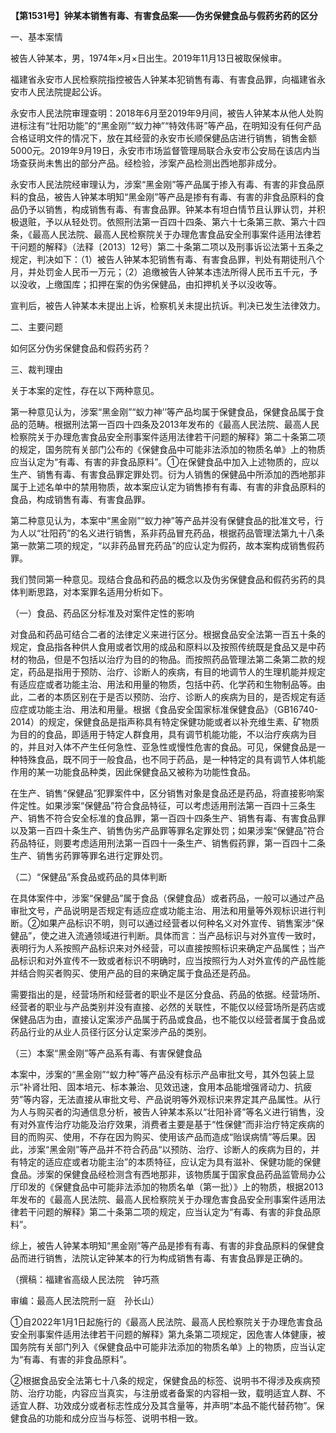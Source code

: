 **【第1531号】钟某本销售有毒、有害食品案——伪劣保健食品与假药劣药的区分**

一、基本案情

被告人钟某本，男，1974年×月×日出生。2019年11月13日被取保候审。

福建省永安市人民检察院指控被告人钟某本犯销售有毒、有害食品罪，向福建省永安市人民法院提起公诉。

永安市人民法院审理查明：2018年6月至2019年9月间，被告人钟某本从他人处购进标注有“壮阳功能”的“黑金刚”“蚁力神”“特效伟哥”等产品，在明知没有任何产品合格证明文件的情况下，放在其经营的永安市长顺保健品店进行销售，销售金额5000元。2019年9月19日，永安市市场监督管理局联合永安市公安局在该店内当场查获尚未售出的部分产品。经检验，涉案产品检测出西地那非成分。

永安市人民法院经审理认为，涉案“黑金刚”等产品属于掺入有毒、有害的非食品原料的食品，被告人钟某本明知“黑金刚”等产品是掺有有毒、有害的非食品原料的食品仍予以销售，构成销售有毒、有害食品罪。钟某本有坦白情节且认罪认罚，并积极退赃，予以从轻处罚。依照刑法第一百四十四条、第六十七条第三款、第六十四条，《最高人民法院、最高人民检察院关于办理危害食品安全刑事案件适用法律若干问题的解释》（法释〔2013〕12号）第二十条第二项以及刑事诉讼法第十五条之规定，判决如下：（1）被告人钟某本犯销售有毒、有害食品罪，判处有期徒刑八个月，并处罚金人民币一万元；（2）追缴被告人钟某本违法所得人民币五千元，予以没收，上缴国库；扣押在案的伪劣保健品，由扣押机关予以没收等。

宣判后，被告人钟某本未提出上诉，检察机关未提出抗诉。判决已发生法律效力。

二、主要问题

如何区分伪劣保健食品和假药劣药？

三、裁判理由

关于本案的定性，存在以下两种意见。

第一种意见认为，涉案“黑金刚”“蚁力神’’等产品均属于保健食品，保健食品属于食品的范畴。根据刑法第一百四十四条及2013年发布的《最高人民法院、最高人民检察院关于办理危害食品安全刑事案件适用法律若干问题的解释》第二十条第二项的规定，国务院有关部门公布的《保健食品中可能非法添加的物质名单》上的物质应当认定为“有毒、有害的非食品原料”。①在保健食品中加入上述物质的，应以生产、销售有毒、有害食品罪定罪处罚。衍为人销售的保健品中所添加的西地那非属于上述名单中的禁用物质，故本案应认定为销售掺有有毒、有害的非食品原料的食品，构成销售有毒、有害食品罪。

第二种意见认为，本案中“黑金刚”“蚁力神”等产品并没有保健食品的批准文号，行为人以“壮阳药”的名义进行销售，系非药品冒充药品，根据药品管理法第九十八条第一款第二项的规定，“以非药品冒充药品”的应认定为假药，故本案构成销售假药罪。

我们赞同第一种意见。现结合食品和药品的概念以及伪劣保健食品和假药劣药的具体判断思路，对本案罪名适用分析如下。

（一）食品、药品区分标准及对案件定性的影响

对食品和药品可结合二者的法律定义来进行区分。根据食品安全法第一百五十条的规定，食品指各种供人食用或者饮用的成品和原料以及按照传统既是食品又是中药材的物品，但是不包括以治疗为目的的物品。而按照药品管理法第二条第二款的规定，药品是指用于预防、治疗、诊断人的疾病，有目的地调节人的生理机能并规定有适应症或者功能主治、用法和用量的物质，包括中药、化学药和生物制品等。由此，二者的本质区别在于是否以预防、治疗、诊断人的疾病为目的，是否规定有适应症或功能主治、用法和用量。根据《食品安全国家标准保健食品》（GB16740-2014）的规定，保健食品是指声称具有特定保健功能或者以补充维生素、矿物质为目的的食品，即适用于特定人群食用，具有调节机能功能，不以治疗疾病为目的，并且对入体不产生任何急性、亚急性或慢性危害的食品。可见，保健食品是一种特殊食品，既不同于一般食品，也不同于药品，是一种特定的具有调节人体机能作用的某一功能食品种类，因此保健食品又被称为功能性食品。

在生产、销售“保健品”犯罪案件中，区分销售对象是食品还是药品，将直接影响案件定性。如果涉案“保健品”符合食品特征，可以考虑适用刑法第一百四十三条生产、销售不符合安全标准的食品罪，第一百四十四条生产、销售有毒、有害食品罪以及第一百四十条生产、销售伪劣产品罪等罪名定罪处罚；如果涉案“保健品”符合药品特征，则要考虑适用刑法第一百四十一条生产、销售假药罪，第一百四十二条生产、销售劣药罪等罪名进行定罪处罚。

（二）“保健品”系食品或药品的具体判断

在具体案件中，涉案“保健品”属于食品（保健食品）或者药品，一般可以通过产品审批文号，产品说明是否规定有适应症或功能主治、用法和用量等外观标识进行判断。②如果产品标识不明，则可以通过经营者以何种名义对外宣传、销售案涉“保健品”，使之进入流通领域进行判断。具体而言：当产品标识与对外宣传一致时，表明行为人系按照产品标识来对外经营，可以直接按照标识来确定产品属性；当产品标识和对外宣传不一致或者标识不明确时，应当按照行为人对外宣传的产品性能并结合购买者购买、使用产品的目的来确定属于食品还是药品。

需要指出的是，经营场所和经营者的职业不是区分食品、药品的依据。经营场所、经营者的职业与产品类别并没有直接、必然的关联性，不能仅以经营场所是药店或保健品店为由，直接认定案涉产品属于药品或食品，也不能仅以经营者属于食品或药品行业的从业人员径行区分认定案涉产品的类别。

（三）本案“黑金刚”等产品系有毒、有害保健食品

本案中，涉案的“黑金刚”“蚁力种”等产品没有标示产品审批文号，其外包装上显示“补肾壮阳、固本培元、标本兼治、见效迅速，食用本品能增强肾动力、抗疲劳”等内容，无法直接从审批文号、产品说明等外观标识来界定其产品属性。从行为人与购买者的沟通信息分析，被告人钟某本系以“壮阳补肾”等名义进行销售，没有对外宣传治疗功能及治疗效果，消费者主要是基于“性保健”而非治疗特定疾病的目的而购买、使用，不存在因为购买、使用该产品而造成“贻误病情”等后果。因此，涉案“黑金刚”等产品并不符合药品“以预防、治疗、诊断人的疾病为目的，并有特定的适应症或者功能主治”的本质特征，应认定为具有滋补、保健功能的保健食品。涉案的保健食品经检测含有西地那非，该物质属于国家食品药品监管局办公厅印发的《保健食品中可能非法添加的物质名单（第一批）》上的物质，根据2013年发布的《最高人民法院、最高人民检察院关于办理危害食品安全刑事案件适用法律若干问题的解释》第二十条第二项的规定，应当认定为“有毒、有害的非食品原料”。

综上，被告人钟某本明知“黑金刚”等产品是掺有有毒、有害的非食品原料的保健食品而进行销售，法院认定钟某本的行为构成销售有毒、有害食品罪是正确的。

（撰稿：福建省高级人民法院　钟巧燕

审编：最高人民法院刑一庭　孙长山）

①自2022年1月1日起施行的《最高人民法院、最高人民检察院关于办理危害食品安全刑事案件适用法律若干问题的解释》第九条第二项规定，因危害人体健康，被国务院有关部门列入《保健食品中可能非法添加的物质名单》上的物质，应当认定为“有毒、有害的非食品原料”。

②根据食品安全法第七十八条的规定，保健食品的标签、说明书不得涉及疾病预防、治疗功能，内容应当真实，与注册或者备案的内容相一致，载明适宜人群、不适宜人群、功效成分或者标志性成分及其含量等，并声明“本品不能代替药物”。保健食品的功能和成分应当与标签、说明书相一致。